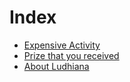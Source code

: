 # Index

- [Expensive Activity](S/ExpensiveActivity.md)
- [Prize that you received](S/Prize.md)
- [About Ludhiana](S/AboutLudhiana.md)
